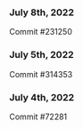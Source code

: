 ### July 8th, 2022

Commit #231250

### July 5th, 2022

Commit #314353


### July 4th, 2022

Commit #72281
